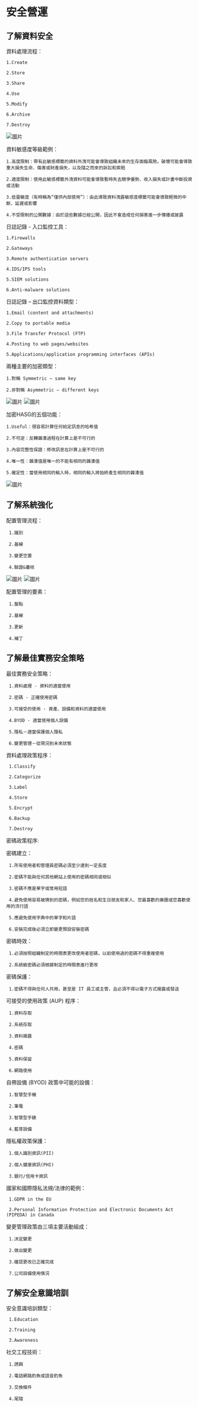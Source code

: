 安全營運
===

了解資料安全
---

資料處理流程：

    1.Create
   
    2.Store
   
    3.Share
   
    4.Use
   
    5.Modify
   
    6.Archive
   
    7.Destroy
    
![圖片](https://github.com/favorite986141/jamescao/assets/125249893/30b99160-3380-4138-9d31-df80d4b6ae98)

資料敏感度等級範例：

    1.高度限制：帶有此敏感標籤的資料外洩可能會導致組織未來的生存面臨風險。破壞可能會導致重大損失生命、傷害或財產損失，以及隨之而來的訴訟和索賠

    2.適度限制：使用此敏感標籤外洩資料可能會導致暫時失去競爭優勢、收入損失或計畫中斷投資或活動

    3.低靈敏度（有時稱為“僅供內部使用”）：由此導致資料洩露敏感度標籤可能會導致輕微的中斷、延遲或影響

    4.不受限制的公開數據：由於這些數據已經公開，因此不會造成任何損害進一步傳播或披露

日誌記錄 - 入口監控工具：

    1.Firewalls
    
    2.Gateways
    
    3.Remote authentication servers
    
    4.IDS/IPS tools
    
    5.SIEM solutions
    
    6.Anti-malware solutions
    
日誌記錄 – 出口監控資料類型：

    1.Email (content and attachments)
    
    2.Copy to portable media
    
    3.File Transfer Protocol (FTP)
    
    4.Posting to web pages/websites
    
    5.Applications/application programming interfaces (APIs)

兩種主要的加密類型：

    1.對稱 Symmetric – same key
    
    2.非對稱 Asymmetric – different keys
    
![圖片](https://github.com/favorite986141/jamescao/assets/125249893/83ed76a5-651e-4c00-bbf1-b842d90f47e1)
![圖片](https://github.com/favorite986141/jamescao/assets/125249893/155ead7f-3f4f-4726-bc68-dad1bc29f862)


加密HASG的五個功能：

    1.Useful：很容易計算任何給定訊息的哈希值

    2.不可逆：反轉雜湊過程在計算上是不可行的

    3.內容完整性保證：修改訊息在計算上是不可行的

    4.唯一性：雜湊值是唯一的不能有相同的雜湊值

    5.確定性：當使用相同的輸入時，相同的輸入將始終產生相同的雜湊值
    
![圖片](https://github.com/favorite986141/jamescao/assets/125249893/5eb2130a-f01e-41c8-8820-531dea64901a)

了解系統強化
---

配置管理流程：

     1.識別

     2.基線

     3.變更空置

     4.驗證&審核
     
![圖片](https://github.com/favorite986141/jamescao/assets/125249893/228ede41-a4e2-45bd-847e-2a633366bdc2)
![圖片](https://github.com/favorite986141/jamescao/assets/125249893/05099f51-f9d1-438d-bd79-635a5a1d1208)

配置管理的要素：

     1.盤點

     2.基線

     3.更新

     4.補丁

了解最佳實務安全策略
---

最佳實務安全策略：

     1.資料處理 - 資料的適當使用

     2.密碼 - 正確使用密碼

     3.可接受的使用 - 資產、設備和資料的適當使用

     4.BYOD - 適當使用個人設備

     5.隱私－適當保護個人隱私

     6.變更管理－從現況到未來狀態

資料處理政策程序：

     1.Classify
     
     2.Categorize
     
     3.Label
     
     4.Store
     
     5.Encrypt
     
     6.Backup
     
     7.Destroy

密碼政策程序:

   密碼建立：
   
     1.所有使用者和管理員密碼必須至少達到一定長度

     2.密碼不能與任何其他網站上使用的密碼相同或相似

     3.密碼不應是單字或常用短語

     4.避免使用容易被猜到的密碼，例如您的姓名和生日朋友和家人、您最喜歡的樂團或您喜歡使用的流行語

     5.應避免使用字典中的單字和片語

     6.安裝完成後必須立即變更預設安裝密碼

   密碼時效：

     1.必須按照組織制定的時間表更改使用者密碼，以前使用過的密碼不得重複使用

     2.系統級密碼必須根據制定的時間表進行更改

   密碼保護：

     1.密碼不得與任何人共用，甚至是 IT 員工或主管，且必須不得以電子方式揭露或發送

可接受的使用政策 (AUP) 程序：

     1.資料存取

     2.系統存取

     3.資料揭露

     4.密碼

     5.資料保留

     6.網路使用
     
自帶設備 (BYOD) 政策中可能的設備：

     1.智慧型手機

     2.筆電

     3.智慧型手錶

     4.藍芽設備

隱私權政策保護：

     1.個人識別資訊(PII)
     
     2.個人健康資訊(PHI)
     
     3.銀行/信用卡資訊

國家和國際隱私法規/法律的範例：

     1.GDPR in the EU

     2.Personal Information Protection and Electronic Documents Act (PIPEDA) in Canada

變更管理政策由三項主要活動組成：

     1.決定變更

     2.做出變更

     3.確認更改已正確完成

     7.公司設備使用情況

了解安全意識培訓
---

安全意識培訓類型：

     1.Education
     
     2.Training
     
     3.Awareness

社交工程技術：

     1.誘餌

     2.電話網路釣魚或語音釣魚

     3.交換條件

     4.尾隨


     
